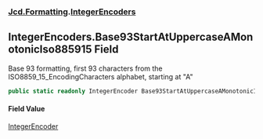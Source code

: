 ### [Jcd.Formatting](Jcd.Formatting.md 'Jcd.Formatting').[IntegerEncoders](Jcd.Formatting.IntegerEncoders.md 'Jcd.Formatting.IntegerEncoders')

## IntegerEncoders.Base93StartAtUppercaseAMonotonicIso885915 Field

Base 93 formatting, first 93 characters from the ISO8859_15_EncodingCharacters alphabet, starting at "A"

```csharp
public static readonly IntegerEncoder Base93StartAtUppercaseAMonotonicIso885915;
```

#### Field Value
[IntegerEncoder](Jcd.Formatting.IntegerEncoder.md 'Jcd.Formatting.IntegerEncoder')
